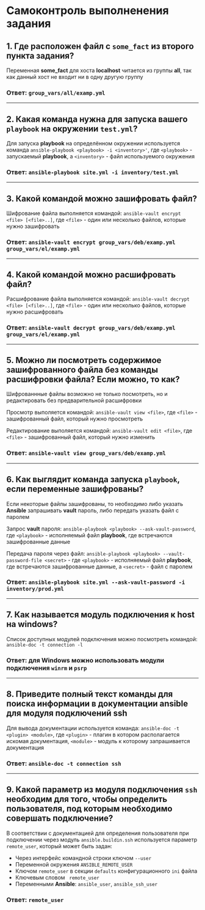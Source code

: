 # Самоконтроль выполненения задания

## 1. Где расположен файл с `some_fact` из второго пункта задания?

Переменная **some_fact** для хоста **localhost** читается из группы **all**, так как данный хост не входит ни в одну другую группу

### **Ответ**: `group_vars/all/examp.yml`

---

## 2. Какая команда нужна для запуска вашего `playbook` на окружении `test.yml`?

Для запуска **playbook** на определённом окружении используется команда `ansible-playbook <playbook> -i <inventory>'`, где `<playbook>` - запускаемый **playbook**, а `<inventory>` - файл используемого окружения

### **Ответ**: `ansible-playbook site.yml -i inventory/test.yml`

---

## 3. Какой командой можно зашифровать файл?

Шифрование файла выполняется командой: `ansible-vault encrypt <file> [<file>..]`, где `<file>` - один или несколько файлов, которые нужно зашифровать

### **Ответ**: `ansible-vault encrypt group_vars/deb/examp.yml group_vars/el/examp.yml`

---

## 4. Какой командой можно расшифровать файл?

Расшифрование файла выполняется командой: `ansible-vault decrypt <file> [<file>..]`, где `<file>` - один или несколько файлов, которые нужно расшифровать

### **Ответ**: `ansible-vault decrypt group_vars/deb/examp.yml group_vars/el/examp.yml`

---

## 5. Можно ли посмотреть содержимое зашифрованного файла без команды расшифровки файла? Если можно, то как?

Шифрованнные файлы возможно не только посмотреть, но и редактировать без предварительной расшифровки

Просмотр выполяется командой: `ansible-vault view <file>`, где `<file>` - зашифрованный файл, который нужно просмотреть

Редактирование выполяется командой: `ansible-vault edit <file>`, где `<file>` - зашифрованный файл, который нужно изменить

### **Ответ**: `ansible-vault view group_vars/deb/examp.yml`

---

## 6. Как выглядит команда запуска `playbook`, если переменные зашифрованы?

Если некоторые файлы зашифрованы, то необходимо либо указать **Ansible** запрашивать **vault** пароль, либо передать указать файл с паролем

Запрос **vault** пароля: `ansible-playbook <playbook> --ask-vault-password`, где `<playbook>` - исполняемый файл **playbook**, где встречаются зашифрованные данные

Передача пароля через файл: `ansible-playbook <playbook> --vault-password-file <secret>` - где `<playbook>` - исполняемый файл **playbook**, где встречаются зашифрованные данные, а `<secret>` - файл с паролем

### **Ответ**: `ansible-playbook site.yml --ask-vault-password -i inventory/prod.yml`

---

## 7. Как называется модуль подключения к host на windows?

Список доступных модулей подключения можно посмотреть командой: `ansible-doc -t connection -l`

### **Ответ**: для Windows можно использовать модули подключения `winrm` и `psrp`

---

## 8. Приведите полный текст команды для поиска информации в документации ansible для модуля подключений ssh

Для вывода документации используется команда: `ansible-doc -t <plugin> <module>`, где `<plugin>` - плагин в котором располагается искомая документация, `<module>` - модуль к которому запрашивается документация

### **Ответ**: `ansible-doc -t connection ssh`

---

## 9. Какой параметр из модуля подключения `ssh` необходим для того, чтобы определить пользователя, под которым необходимо совершать подключение?

В соответствии с документацией для определения пользователя при подключении через модуль `ansible.buildin.ssh` используется параметр `remote_user`, который может быть задан:
  - Через интерфейс командной строки ключом `--user`
  - Переменной окружения `ANSIBLE_REMOTE_USER`
  - Ключом `remote_user` в секции `defaults` конфигурационного `ini` файла
  - Ключевым словом ` remote_user`
  - Переменными **Ansible**: `ansible_user`, `ansible_ssh_user`

### **Ответ**: `remote_user`
